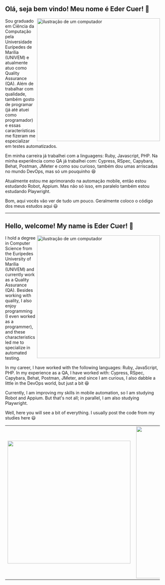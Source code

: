 ## Olá, seja bem vindo! Meu nome é <strong>Eder Cuer</strong>! 👋

<img src="https://raw.githubusercontent.com/MicaelliMedeiros/micaellimedeiros/master/image/computer-illustration.png" alt="ilustração de um computador" min-width="400px" max-width="400px" width="400px" align="right">

<p align="left">
Sou graduado em Ciência da Computação pela Universidade Eurípedes de Marília (UNIVEM) e atualmente atuo como Quality Assurance (QA). Além de trabalhar com qualidade, também gosto de programar (já até atuei como programador) e essas características me fizeram me especializar em testes automatizados. 

Em minha carreira já trabalhei com a linguagens: Ruby, Javascript, PHP. Na minha experiência como QA já trabalhei com: Cypress, RSpec, Capybara, Behat, Postman, JMeter e como sou curioso, também dou umas arriscadas no mundo DevOps, mas só um pouquinho :laughing:

Atualmente estou me aprimorando na automação mobile, então estou estudando Robot, Appium. Mas não só isso, em paralelo também estou estudando Playwright.

Bom, aqui vocês vão ver de tudo um pouco. Geralmente coloco o código dos meus estudos aqui :smiley:

_____________________________________________________________________________

## Hello, welcome! My name is Eder Cuer! 👋

<img src="https://raw.githubusercontent.com/MicaelliMedeiros/micaellimedeiros/master/image/computer-illustration.png" alt="ilustração de um computador" min-width="400px" max-width="400px" width="400px" align="right">

<p align="left">
I hold a degree in Computer Science from the Eurípedes University of Marília (UNIVEM) and currently work as a Quality Assurance (QA). Besides working with quality, I also enjoy programming (I even worked as a programmer), and these characteristics led me to specialize in automated testing.

In my career, I have worked with the following languages: Ruby, JavaScript, PHP. In my experience as a QA, I have worked with: Cypress, RSpec, Capybara, Behat, Postman, JMeter, and since I am curious, I also dabble a little in the DevOps world, but just a bit :laughing:

Currently, I am improving my skills in mobile automation, so I am studying Robot and Appium. But that's not all; in parallel, I am also studying Playwright.

Well, here you will see a bit of everything. I usually post the code from my studies here :smiley:

<center>
  <table>
    <tr>
        <td><img width="400px" align="left" src="https://github-readme-stats-git-masterrstaa-rickstaa.vercel.app/api/top-langs/?username=EderCuer&hide=html,TSQL,CSS,PLSQL,php,SCSS,Jupyter%20Notebook&layout=compact&count_private=true&langs_count=8&bg_color=333333&text_color=ffffff" /></td>
        <td><img width="495px" align="left" src="https://github-readme-stats-git-masterrstaa-rickstaa.vercel.app/api?username=EderCuer&show_icons=true&count_private=true&bg_color=333333&text_color=ffffff" /></td>
    </tr>   
  </table>
</center>
